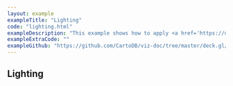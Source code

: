 ```yaml
---
layout: example
exampleTitle: "Lighting"
code: "lighting.html"
exampleDescription: "This example shows how to apply <a href='https://deck.gl/docs/api-reference/core/lighting-effect' target='_blank'>Lighting Effects</a> to your visualizations."
exampleExtraCode: ""
exampleGithub: "https://github.com/CartoDB/viz-doc/tree/master/deck.gl/examples/scripting/advanced-examples/lighting.html"
---
```

## Lighting


